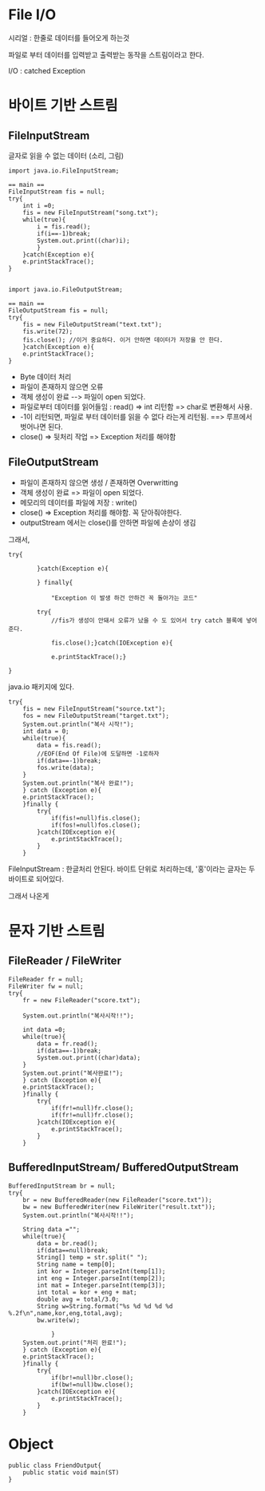 # File I/O

시리얼 : 한줄로 데이터를 들어오게 하는것 

파일로 부터 데이터를 입력받고 출력받는 동작을 스트림이라고 한다.

I/O : catched Exception

# 바이트 기반 스트림

## FileInputStream

글자로 읽을 수 없는 데이터 (소리, 그림)

```
import java.io.FileInputStream;

== main ==
FileInputStream fis = null;
try{
	int i =0;
	fis = new FileInputStream("song.txt");
	while(true){
		i = fis.read();
		if(i==-1)break;
		System.out.print((char)i);
		}
	}catch(Exception e){
	e.printStackTrace();
}


```



```
import java.io.FileOutputStream;

== main ==
FileOutputStream fis = null;
try{
	fis = new FileOutputStream("text.txt");
	fis.write(72);
	fis.close(); //이거 중요하다. 이거 안하면 데이터가 저장을 안 한다.
	}catch(Exception e){
	e.printStackTrace();
}

```

- Byte 데이터 처리
- 파일이 존재하지 않으면 오류
- 객체 생성이 완료 --> 파일이 open 되었다.
- 파일로부터 데이터를 읽어들임 : read() => int 리턴함 => char로 변환해서 사용. 
- -1이 리턴되면, 파일로 부터 데이터를 읽을 수 없다 라는게 리턴됨. ==> 루프에서 벗어나면 된다.
- close() => 뒷처리 작업 => Exception 처리를 해야함





## FileOutputStream

- 파일이 존재하지 않으면 생성 / 존재하면 Overwritting
- 객체 생성이 완료 => 파일이 open 되었다.
- 메모리의 데이터를 파일에 저장 : write()
- close() => Exception 처리를 해야함. 꼭 닫아줘야한다.
- outputStream 에서는 close()를 안하면 파일에 손상이 생김

그래서, 

```
try{

		}catch(Exception e){

		} finally{

			"Exception 이 발생 하건 안하건 꼭 돌아가는 코드"

		try{ 
			//fis가 생성이 안돼서 오류가 났을 수 도 있어서 try catch 블록에 넣어준다.

			fis.close();}catch(IOException e){

			e.printStackTrace();}

}
```





java.io 패키지에 있다.

```
try{
	fis = new FileInputStream("source.txt");
	fos = new FileOutputStream("target.txt");
	System.out.println("복사 시작!");
	int data = 0;
	while(true){	
		data = fis.read();
		//EOF(End Of File)에 도달하면 -1로하자
		if(data==-1)break;
		fos.write(data);
	}
	System.out.println("복사 완료!");
	} catch (Exception e){
	e.printStackTrace();
	}finally {
		try{
			if(fis!=null)fis.close();
			if(fos!=null)fos.close();
		}catch(IOException e){
			e.printStackTrace();
		}
	}

```



FileInputStream : 한글처리 안된다. 바이트 단위로 처리하는데, '홍'이라는 글자는 두바이트로 되어있다.

그래서 나온게

# 문자 기반 스트림



## FileReader / FileWriter 

```
FileReader fr = null;
FileWriter fw = null;
try{
	fr = new FileReader("score.txt");
	
	System.out.println("복사시작!!");
	
	int data =0;
	while(true){
		data = fr.read();
		if(data==-1)break;
		System.out.print((char)data);
	}
	System.out.print("복사완료!");
	} catch (Exception e){
	e.printStackTrace();
	}finally {
		try{
			if(fr!=null)fr.close();
			if(fr!=null)fr.close();
		}catch(IOException e){
			e.printStackTrace();
		}
	}

```



## BufferedInputStream/ BufferedOutputStream

```
BufferedInputStream br = null;
try{
	br = new BufferedReader(new FileReader("score.txt"));
	bw = new BufferedWriter(new FileWriter("result.txt"));
	System.out.println("복사시작!!");
	
	String data ="";
	while(true){
		data = br.read();
		if(data==null)break;
		String[] temp = str.split(" ");
		String name = temp[0];
		int kor = Integer.parseInt(temp[1]);
		int eng = Integer.parseInt(temp[2]);
		int mat = Integer.parseInt(temp[3]);
		int total = kor + eng + mat;
		double avg = total/3.0;
		String w=String.format("%s %d %d %d %d %.2f\n",name,kor,eng,total,avg);
		bw.write(w);

			}
	System.out.print("처리 완료!");
	} catch (Exception e){
	e.printStackTrace();
	}finally {
		try{
			if(br!=null)br.close();
			if(bw!=null)bw.close();
		}catch(IOException e){
			e.printStackTrace();
		}
	}

```



# Object

```
public class FriendOutput{
	public static void main(ST)
}
```











